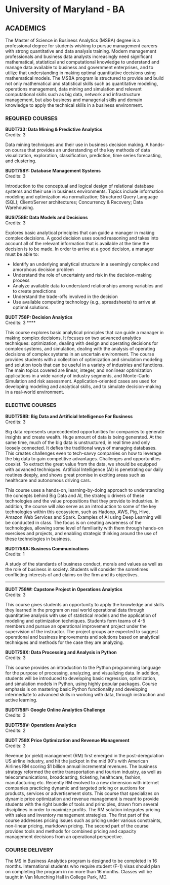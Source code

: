 # University of Maryland - BA

## ACADEMICS <a id="page-title"></a>

The Master of Science in Business Analytics \(MSBA\) degree is a professional degree for students wishing to pursue management careers with strong quantitative and data analysis training.  Modern management professionals and business data analysts increasingly need significant mathematical, statistical and computational knowledge to understand and manage data available to business and government enterprises, and to utilize that understanding in making optimal quantitative decisions using mathematical models. The MSBA program is structured to provide and build not only mathematical and statistical skills such as quantitative modeling, operations management, data mining and simulation and relevant computational skills such as big data, network and infrastructure management, but also business and managerial skills and domain knowledge to apply the technical skills in a business environment.



### REQUIRED COURSES

**BUDT733: Data Mining & Predictive Analytics**  
Credits: 3

Data mining techniques and their use in business decision making. A hands-on course that provides an understanding of the key methods of data visualization, exploration, classification, prediction, time series forecasting, and clustering.

**BUDT758Y: Database Management Systems**  
Credits: 3

Introduction to the conceptual and logical design of relational database systems and their use in business environments. Topics include information modeling and optimization via normalization; Structured Query Language \(SQL\); Client/Server architectures; Concurrency & Recovery; Data Warehousing.

**BUSI758B: Data Models and Decisions**  
Credits: 3

Explores basic analytical principles that can guide a manager in making complex decisions. A good decision uses sound reasoning and takes into account all of the relevant information that is available at the time the decision is to be made. In order to arrive at a good decision, a manager must be able to:

* Identify an underlying analytical structure in a seemingly complex and amorphous decision problem
* Understand the role of uncertainty and risk in the decision-making process
* Analyze available data to understand relationships among variables and to create predictions
* Understand the trade-offs involved in the decision
* Use available computing technology \(e.g., spreadsheets\) to arrive at optimal solutions.

**BUDT 758P: Decision Analytics**  
Credits: 3 **** 

This course explores basic analytical principles that can guide a manager in making complex decisions. It focuses on two advanced analytics techniques: optimization, dealing with design and operating decisions for complex systems, and simulation, dealing with the analysis of operating decisions of complex systems in an uncertain environment. The course provides students with a collection of optimization and simulation modeling and solution tools that can be useful in a variety of industries and functions. The main topics covered are linear, integer, and nonlinear optimization applications in a wide variety of industry segments, and Monte-Carlo Simulation and risk assessment. Application-oriented cases are used for developing modeling and analytical skills, and to simulate decision-making in a real-world environment.

### ELECTIVE COURSES

**BUDT758B: Big Data and Artificial Intelligence For Business**  
Credits: 3

Big data represents unprecedented opportunities for companies to generate insights and create wealth. Huge amount of data is being generated. At the same time, much of the big data is unstructured, in real time and only loosely connected. It defies the traditional ways of managing databases. This creates challenges even to tech-savvy companies on how to leverage the big data to gain competitive advantages. Challenges and opportunities coexist. To extract the great value from the data, we should be equipped with advanced techniques. Artificial Intelligence \(AI\) is penetrating our daily routines deeply, and shows great promise in exciting areas such as healthcare and autonomous driving cars.

This course uses a hands-on, learning-by-doing approach to understanding the concepts behind Big Data and AI, the strategic drivers of these technologies and the value propositions that they provide to industries. In addition, the course will also serve as an introduction to some of the key technologies within this ecosystem, such as Hadoop, AWS, Pig, Hive, Amazon Web Services and Spark. Examples of AI using Deep Learning will be conducted in class. The focus is on creating awareness of the technologies, allowing some level of familiarity with them through hands-on exercises and projects, and enabling strategic thinking around the use of these technologies in business.

**BUDT758A: Business Communications**  
Credits: 1

A study of the standards of business conduct, morals and values as well as the role of business in society. Students will consider the sometimes conflicting interests of and claims on the firm and its objectives.  
****

**BUDT 758W: Capstone Project in Operations Analytics**  
Credits: 3

This course gives students an opportunity to apply the knowledge and  skills they learned in the program on real world operational data through quantitative analysis with use of statistical models and the application of modeling and optimization techniques.  Students form teams of 4-5 members and pursue an operational improvement project under the supervision of the instructor. The project groups are expected to suggest operational and business improvements and solutions based on analytical techniques and methods for the case they are analyzing.

**BUDT758X: Data Processing and Analysis in Python**  
Credits: 3

This course provides an introduction to the Python programming language for the purpose of processing, analyzing, and visualizing data. In addition, students will be introduced to developing basic regression, optimization, and simulation models in Python, using highly popular packages. Course emphasis is on mastering basic Python functionality and developing intermediate to advanced skills in working with data, through instruction and active learning. 

**BUDT758F: Google Online Analytics Challenge**  
Credits: 3

**BUDT758V: Operations Analytics**  
Credits: 2

**BUDT 758X Price Optimization and Revenue Management**  
Credits: 3

Revenue \(or yield\) management \(RM\) first emerged in the post-deregulation US airline industry, and hit the jackpot in the mid 90's with American Airlines RM scoring $1 billion annual incremental revenues. The business strategy reformed the entire transportation and tourism industry, as well as telecommunications, broadcasting, ticketing, healthcare, fashion, manufacturing etc. Recently RM evolved to a new dimension with internet companies practicing dynamic and targeted pricing or auctions for products, services or advertisement slots.  This course that specializes on dynamic price optimization and revenue management is meant to provide students with the right bundle of tools and principles, drawn from several disciplines  in order to maximize profits. The RM solution integrates pricing with sales and inventory management strategies. The first part of the course addresses pricing issues such as pricing under various constraints, non-linear pricing, markdown pricing. The second part of the course provides tools and methods for combined pricing and capacity management decisions from an operational perspective.

### COURSE DELIVERY

The MS in Business Analytics program is designed to be completed in 16 months. International students who require student \(F-1\) visas should plan on completing the program in no more than 16 months. Classes will be taught in Van Munching Hall in College Park, MD.  


